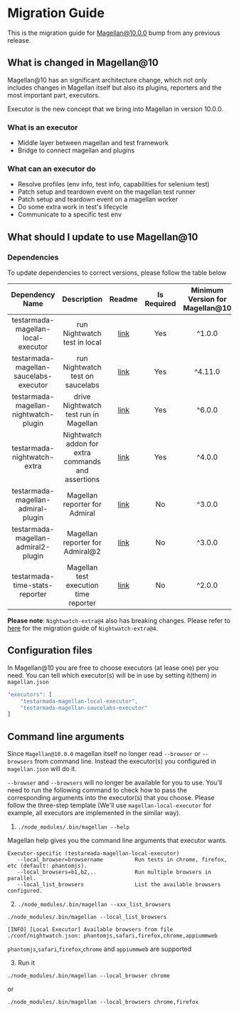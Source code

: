 # Migration Guide

This is the migration guide for Magellan@10.0.0 bump from any previous release.

## What is changed in Magellan@10

Magellan@10 has an significant architecture change, which not only includes changes in Magellan itself but also its plugins, reporters and the most important part, executors.

Executor is the new concept that we bring into Magellan in version 10.0.0.

### What is an executor

 * Middle layer between magellan and test framework
 * Bridge to connect magellan and plugins

### What can an executor do

 * Resolve profiles (env info, test info, capabilities for selenium test)
 * Patch setup and teardown event on the magellan test runner
 * Patch setup and teardown event on a magellan worker
 * Do some extra work in test's lifecycle
 * Communicate to a specific test env

## What should I update to use Magellan@10

### Dependencies

To update dependencies to correct versions, please follow the table below

| Dependency Name | Description | Readme | Is Required | Minimum Version for Magellan@10 |
|:---------------:|:-----------:|:------:|:-----------:|:-------------------------------:|
|testarmada-magellan-local-executor|run Nightwatch test in local|[link](https://github.com/TestArmada/magellan-local-executor/blob/master/README.md)|Yes|^1.0.0|
|testarmada-magellan-saucelabs-executor|run Nightwatch test on saucelabs|[link](https://github.com/TestArmada/magellan-saucelabs-executor/blob/master/README.md)|Yes|^4.11.0|
|testarmada-magellan-nightwatch-plugin|drive Nightwatch test run in Magellan|[link](https://github.com/TestArmada/magellan-nightwatch-plugin/blob/master/README.md)|Yes|^6.0.0|
|testarmada-nightwatch-extra|Nightwatch addon for extra commands and assertions|[link](https://github.com/TestArmada/nightwatch-extra/blob/master/README.md)|Yes|^4.0.0|
|testarmada-magellan-admiral-plugin|Magellan reporter for Admiral|[link](https://github.com/TestArmada/magellan-admiral-plugin/blob/master/README.md)|No|^3.0.0|
|testarmada-magellan-admiral2-plugin|Magellan reporter for Admiral@2|[link](https://github.com/TestArmada/magellan-admiral2-plugin/blob/master/README.md)|No|^3.0.0|
|testarmada-time-stats-reporter|Magellan test execution time reporter|[link](https://github.com/TestArmada/magellan-time-stats-reporter/blob/master/README.md)|No|^2.0.0|

**Please note**: `Nightwatch-extra@4` also has breaking changes. Please refer to [here](https://github.com/TestArmada/nightwatch-extra/blob/master/README.md#important-migration-notice-for-nightwatch-extra4) for the migration guide of `Nightwatch-extra@4`.

## Configuration files

In Magellan@10 you are free to choose executors (at lease one) per you need. You can tell which executor(s) will be in use by setting it(them) in `magellan.json`

```javascript
"executors": [
    "testarmada-magellan-local-executor",
    "testarmada-magellan-saucelabs-executor"
]
```

## Command line arguments
Since `Magellan@10.0.0` magellan itself no longer read `--browser` or `--browsers` from command line. Instead the executor(s) you configured in `magellan.json` will do it. 

`--browser` and `--browsers` will no longer be available for you to use. You'll need to run the following command to check how to pass the corresponding arguments into the executor(s) that you choose. Please follow the three-step template (We'll use `magellan-local-executor` for example, all executors are implemented in the similar way).

 1. `./node_modules/.bin/magellan --help`

Magellan help gives you the command line arguments that executor wants. 

```console
Executor-specific (testarmada-magellan-local-executor)
   --local_browser=browsername          Run tests in chrome, firefox, etc (default: phantomjs).
   --local_browsers=b1,b2,..            Run multiple browsers in parallel.
   --local_list_browsers                List the available browsers configured.
```

  2. `./node_modules/.bin/magellan --xxx_list_browsers`

```console
./node_modules/.bin/magellan --local_list_browsers

[INFO] [Local Executor] Available browsers from file ./conf/nightwatch.json: phantomjs,safari,firefox,chrome,appiummweb
```
`phantomjs`,`safari`,`firefox`,`chrome` and `appiummweb` are supported

 3. Run it

```console
./node_modules/.bin/magellan --local_browser chrome
```
or
```console
./node_modules/.bin/magellan --local_browsers chrome,firefox
```

